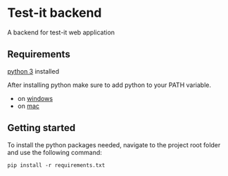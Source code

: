# Test-it backend
A backend for test-it web application

## Requirements
[python 3](https://www.python.org/downloads/) installed

After installing python make sure to add python to your PATH variable.
- on [windows](https://datatofish.com/add-python-to-windows-path/)
- on [mac](https://opensource.com/article/19/5/python-3-default-mac)

## Getting started
To install the python packages needed, navigate to the project root folder and use the following command:
```
pip install -r requirements.txt
```
